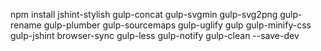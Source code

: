 npm install jshint-stylish gulp-concat gulp-svgmin gulp-svg2png gulp-rename gulp-plumber gulp-sourcemaps gulp-uglify gulp gulp-minify-css gulp-jshint browser-sync gulp-less gulp-notify gulp-clean --save-dev
